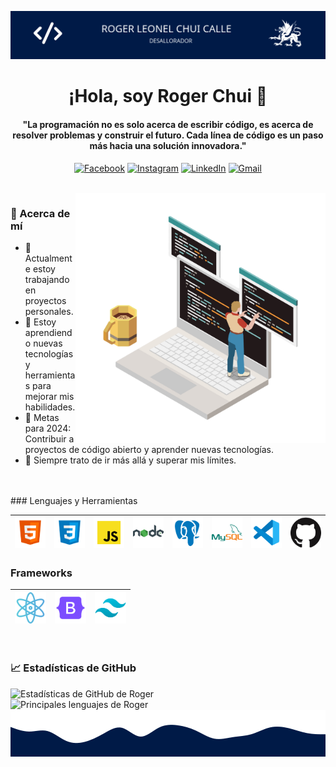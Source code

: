 ![Matrix SVG](https://raw.githubusercontent.com/Leonel-calle-dev/ICONOS/main/portada.png)

<h1 align="center">¡Hola, soy Roger Chui 👋</h1>

<h4 align="center">"La programación no es solo acerca de escribir código, es acerca de resolver problemas y construir el futuro. Cada línea de código es un paso más hacia una solución innovadora."</h4>

<p align="center">
  <a href="https://www.facebook.com/roger.chui.1"><img src="https://img.shields.io/badge/facebook-%231877F2.svg?&style=for-the-badge&logo=facebook&logoColor=white" alt="Facebook" /></a>
  <a href="https://instagram.com/roger_chui"><img src="https://img.shields.io/badge/instagram-%23E4405F.svg?&style=for-the-badge&logo=instagram&logoColor=white" alt="Instagram" /></a>
  <a href="https://www.linkedin.com/in/roger-chui/"><img src="https://img.shields.io/badge/linkedin-%230077B5.svg?&style=for-the-badge&logo=linkedin&logoColor=white" alt="LinkedIn" /></a>
  <a href="mailto:roger.chui@example.com?subject=Hola%20Roger"><img src="https://img.shields.io/badge/gmail-%23D14836.svg?&style=for-the-badge&logo=gmail&logoColor=white" alt="Gmail"/></a>
</p>

<br>

<img align="right" width="400px" alt="icono" src="https://raw.githubusercontent.com/Leonel-calle-dev/ICONOS/main/imagen.png" />

### 🚀 Acerca de mí
- 🔭 Actualmente estoy trabajando en proyectos personales.
- 🌱 Estoy aprendiendo nuevas tecnologías y herramientas para mejorar mis habilidades.
- 🥅 Metas para 2024: Contribuir a proyectos de código abierto y aprender nuevas tecnologías.
- 🧗 Siempre trato de ir más allá y superar mis límites.

<br>
<br>
### Lenguajes y Herramientas

|<img alt="HTML5" width="50px" src="https://raw.githubusercontent.com/Leonel-calle-dev/ICONOS/main/html.png" /> | <img alt="CSS3" width="50px" src="https://raw.githubusercontent.com/Leonel-calle-dev/ICONOS/main/css.png" /> | <img alt="JavaScript" width="50px" src="https://raw.githubusercontent.com/Leonel-calle-dev/ICONOS/main/javascript.png" /> |<img alt="Node.js" width="50px" src="https://raw.githubusercontent.com/Leonel-calle-dev/ICONOS/main/nodejs.png" /> | <img alt="Postgres" width="50px" src="https://raw.githubusercontent.com/Leonel-calle-dev/ICONOS/main/postgres.png" /> | <img alt="MySQL" width="50px" src="https://raw.githubusercontent.com/Leonel-calle-dev/ICONOS/main/mysql.png" /> | <img alt="Visual Studio Code" width="50px" src="https://raw.githubusercontent.com/Leonel-calle-dev/ICONOS/main/vs-code.png" /> | <img alt="GitHub" width="50px" src="https://raw.githubusercontent.com/github/explore/78df643247d429f6cc873026c0622819ad797942/topics/github/github.png" /> |
|:---:|:---:|:---:|:---:|:---:|:---:|:---:|:---:|

### Frameworks

|<img alt="React" width="50px" src="https://raw.githubusercontent.com/Leonel-calle-dev/ICONOS/main/react.png" /> | <img alt="Bootstrap" width="50px" src="https://raw.githubusercontent.com/Leonel-calle-dev/ICONOS/main/bootstrap.png" /> | <img alt="Tailwind CSS" width="50px" src="https://raw.githubusercontent.com/Leonel-calle-dev/ICONOS/main/tailwind-css.png" /> |
|:---:|:---:|:---:|

<br>

### 📈 Estadísticas de GitHub

<img align="left" src="https://github-readme-stats.vercel.app/api?username=Leonel-calle-dev&show_icons=true&title_color=fff&icon_color=79ff97&text_color=efefef&bg_color=24292e" alt="Estadísticas de GitHub de Roger" width="60%">
<img src="https://github-readme-stats.vercel.app/api/top-langs/?username=Leonel-calle-dev&show_icons=true&hide_border=true&theme=radical" width="37%" alt="Principales lenguajes de Roger">

<br>

<img src="https://raw.githubusercontent.com/Leonel-calle-dev/ICONOS/main/footer.png" />

<!--[website]: -->
[twitter]: https://twitter.com/sumanth_98?s=09
<!--[youtube]: https://www.youtube.com/channel/UC40R8Rvwjhu08Z0MFffNfsg-->
[instagram]: https://instagram.com/the.cs.geek?igshid=1mamru7aa53b2
[linkedin]: https://www.linkedin.com/in/tv-sai-sumanth-3b7811141/
